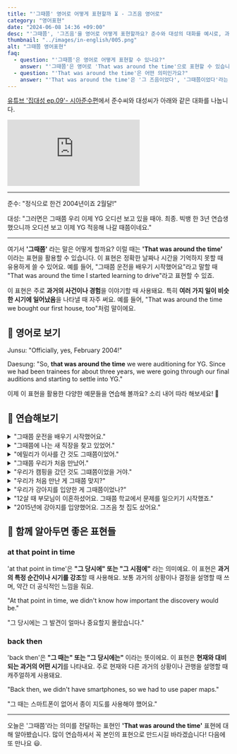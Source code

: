 ```yaml
---
title: "'그때쯤' 영어로 어떻게 표현할까 ⏳ - 그즈음 영어로"
category: "영어표현"
date: "2024-06-08 14:36 +09:00"
desc: "'그때쯤', '그즈음'을 영어로 어떻게 표현할까요? 준수와 대성의 대화를 예시로, 과거의 특정 시점을 언급하는 상황을 자연스럽게 영어로 말하는 법을 알아봅시다. 일상 대화에서 유용하게 쓸 수 있는 영어 표현을 배워보세요."
thumbnail: "../images/in-english/005.png"
alt: "그때쯤 영어표현"
faq:
  - question: "'그때쯤'은 영어로 어떻게 표현할 수 있나요?"
    answer: "'그때쯤'은 영어로 'That was around the time'으로 표현할 수 있습니다. 이 표현은 과거의 특정 시점을 대략적으로 가리킬 때 사용됩니다. 예를 들어, 'That was around the time we graduated from college'는 '우리가 대학을 졸업할 때쯤이었어'라는 의미입니다."
  - question: "'That was around the time'은 어떤 의미인가요?"
    answer: "'That was around the time'은 '그 즈음이었다', '그때쯤이었다'라는 의미로, 과거의 특정 시점이나 기간을 대략적으로 지칭할 때 사용합니다. 정확한 날짜나 시간을 모르거나 굳이 특정하지 않아도 될 때 이 표현을 씁니다. 예를 들어, 'That was around the time smartphones became popular'는 '그때쯤 스마트폰이 인기를 끌기 시작했어'라는 뜻입니다."
---
```


[유튜브 '집대성 ep.09'- 시아준수편](https://www.youtube.com/watch?v=wfPsPsSVQoU&t=639s)에서 준수씨와 대성씨가 아래와 같은 대화를 나눕니다.

<iframe class="youtube" src="https://www.youtube.com/embed/wfPsPsSVQoU?si=tlNSUgvRt4yrK6Cy&amp;start=639" title="YouTube video player" frameborder="0" allow="accelerometer; autoplay; clipboard-write; encrypted-media; gyroscope; picture-in-picture; web-share" referrerpolicy="strict-origin-when-cross-origin" allowfullscreen></iframe>

---

준수: "정식으로 한건 2004년이죠 2월달!"

대성: "그러면은 그때쯤 우리 이제 YG 오디션 보고 있을 때야. 최종. 빅뱅 한 3년 연습생 했으니까 오디션 보고 이제 YG 적응해 나갈 때쯤이네요."

---

여기서 **'그때쯤'** 라는 말은 어떻게 할까요? 이럴 때는 **'That was around the time'** 이라는 표현을 활용할 수 있습니다. 이 표현은 정확한 날짜나 시간을 기억하지 못할 때 유용하게 쓸 수 있어요. 예를 들어, "그때쯤 운전을 배우기 시작했어요"라고 말할 때 "That was around the time I started learning to drive"라고 표현할 수 있죠.

이 표현은 주로 **과거의 사건이나 경험**을 이야기할 때 사용돼요. 특히 **여러 가지 일이 비슷한 시기에 일어났음**을 나타낼 때 자주 써요. 예를 들어, "That was around the time we bought our first house, too"처럼 말이에요.

<script async src="https://pagead2.googlesyndication.com/pagead/js/adsbygoogle.js?client=ca-pub-1465612013356152"
     crossorigin="anonymous"></script>
<!-- engple-horizontal-ad -->

<div 
  data-inline-banner="🎉 새해에는 스픽 AI와 함께 영어 공부하자" 
  data-inline-banner-subtext="설날 특별 할인으로 60%할인 + 추가 7만원 할인! (~2/3)" 
  data-inline-banner-link="https://app.usespeak.com/kr-ko/sale/kr-affiliate-special/?ref=engple-inline"
  data-inline-banner-caption="해당 링크를 통해 구매시 일정액의 수수료를 지급받습니다.">
</div>

## 📖 영어로 보기

Junsu: "Officially, yes, February 2004!"

Daesung: "So, **that was around the time** we were auditioning for YG. Since we had been trainees for about three years, we were going through our final auditions and starting to settle into YG."

이제 이 표현을 활용한 다양한 예문들을 연습해 볼까요? 소리 내어 따라 해보세요! 🚀

## 💬 연습해보기

<details>
<summary>"그때쯤 운전을 배우기 시작했어요."</summary>
<span>"That was around the time I started <a href="/blog/in-english/245.learn/">learning</a> to drive."</span>
</details>

<details>
<summary>"그때쯤에 나는 새 직장을 찾고 있었어."</summary>
<span>"That was around the time I was <a href="/blog/in-english/173.look-for/">looking for</a> a new job."</span>
</details>

<details>
<summary>"에밀리가 이사를 간 것도 그때쯤이었어."</summary>
<span>"That was around the time Emily moved to a new place."</span>
</details>

<details>
<summary>"그때쯤 우리가 처음 만났어."</summary>
<span>"That was around the time we first met."</span>
</details>

<details>
<summary>"우리가 캠핑을 갔던 것도 그떄쯤이었을 거야."</summary>
<span>"That <a href="/blog/했을거야-영어표현/">must have</a> been around the time we went camping."</span>
</details>

<details>
<summary>"우리가 처음 만난 게 그때쯤 맞지?"</summary>
<span>"Wasn't that around the time we first met?"</span>
</details>

<details>
<summary>"우리가 강아지를 입양한 게 그때쯤이었나?"</summary>
<span>"Was that around the time we adopted our puppy?"</span>
</details>

<details>
<summary>"12살 때 부모님이 이혼하셨어요. 그때쯤 학교에서 문제를 일으키기 시작했죠."</summary>
<span>"My parents got divorced when I was 12. That was around the time I started acting out in school."</span>
</details>

<details>
<summary>"2015년에 강아지를 입양했어요. 그즈음 첫 집도 샀어요."</summary>
<span>"We adopted our dog in 2015. That was around the time we bought our first house, too."</span>
</details>

## 🤝 함께 알아두면 좋은 표현들

### at that point in time

'at that point in time'은 **"그 당시에" 또는 "그 시점에"** 라는 의미예요. 이 표현은 **과거의 특정 순간이나 시기를 강조**할 때 사용해요. 보통 과거의 상황이나 결정을 설명할 때 쓰며, 약간 더 공식적인 느낌을 줘요.

"At that point in time, we didn't know how important the discovery would be."

"그 당시에는 그 발견이 얼마나 중요할지 몰랐습니다."

### back then

'back then'은 **"그 때는" 또는 "그 당시에는"** 이라는 뜻이에요. 이 표현은 **현재와 대비되는 과거의 어떤 시기**를 나타내요. 주로 현재와 다른 과거의 상황이나 관행을 설명할 때 캐주얼하게 사용돼요.

"Back then, we didn't have smartphones, so we had to use paper maps."

"그 때는 스마트폰이 없어서 종이 지도를 사용해야 했어요."

---

오늘은 '그때쯤'라는 의미를 전달하는 표현인 **'That was around the time'** 표현에 대해 알아봤습니다. 많이 연습하셔서 꼭 본인의 표현으로 만드시길 바라겠습니다! 다음에 또 만나요 😃.
